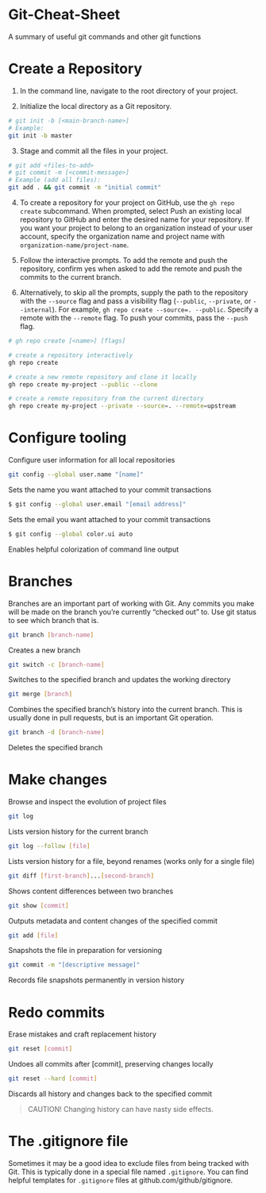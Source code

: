 # Git-Cheat-Sheet
A summary of useful git commands and other git functions

# Create a Repository
1. In the command line, navigate to the root directory of your project.

2. Initialize the local directory as a Git repository.
```bash
# git init -b [<main-branch-name>]
# Example:
git init -b master
```

3. Stage and commit all the files in your project.
```bash
# git add <files-to-add>
# git commit -m [<commit-message>]
# Example (add all files):
git add . && git commit -m "initial commit"
```
4. To create a repository for your project on GitHub, use the `gh repo create` subcommand. When prompted, select Push an existing local repository to GitHub and enter the desired name for your repository. If you want your project to belong to an organization instead of your user account, specify the organization name and project name with `organization-name/project-name`.

5. Follow the interactive prompts. To add the remote and push the repository, confirm yes when asked to add the remote and push the commits to the current branch.

6. Alternatively, to skip all the prompts, supply the path to the repository with the `--source` flag and pass a visibility flag (`--public`, `--private`, or `--internal`). For example, `gh repo create --source=. --public`. Specify a remote with the `--remote` flag. To push your commits, pass the `--push` flag.
```bash
# gh repo create [<name>] [flags]

# create a repository interactively
gh repo create

# create a new remote repository and clone it locally
gh repo create my-project --public --clone

# create a remote repository from the current directory
gh repo create my-project --private --source=. --remote=upstream
```

# Configure tooling
Configure user information for all local repositories
```bash
git config --global user.name "[name]"
```

Sets the name you want attached to your commit transactions
```bash
$ git config --global user.email "[email address]"
```

Sets the email you want attached to your commit transactions
```bash
$ git config --global color.ui auto
```

Enables helpful colorization of command line output

# Branches
Branches are an important part of working with Git. Any commits you make will be made on the branch you’re currently “checked out” to. Use git status to see which branch that is.
```bash
git branch [branch-name]
```

Creates a new branch
```bash
git switch -c [branch-name]
```

Switches to the specified branch and updates the working directory
```bash
git merge [branch]
```

Combines the specified branch’s history into the current branch. This is usually done in pull requests, but is an important Git operation.
```bash
git branch -d [branch-name]
```

Deletes the specified branch

# Make changes
Browse and inspect the evolution of project files
```bash
git log
```

Lists version history for the current branch
```bash
git log --follow [file]
```

Lists version history for a file, beyond renames (works only for a single file)
```bash
git diff [first-branch]...[second-branch]
```

Shows content differences between two branches
```bash
git show [commit]
```

Outputs metadata and content changes of the specified commit
```bash
git add [file]
```

Snapshots the file in preparation for versioning
```bash
git commit -m "[descriptive message]"
```

Records file snapshots permanently in version history

# Redo commits
Erase mistakes and craft replacement history
```bash
git reset [commit]
```

Undoes all commits after [commit], preserving changes locally
```bash
git reset --hard [commit]
```

Discards all history and changes back to the specified commit

> CAUTION! Changing history can have nasty side effects.

# The .gitignore file
Sometimes it may be a good idea to exclude files from being tracked with Git. This is typically done in a special file named `.gitignore`. You can find helpful templates for `.gitignore` files at github.com/github/gitignore.
